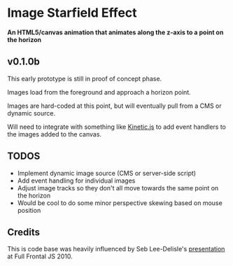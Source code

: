# Image Starfield Effect
**An HTML5/canvas animation that animates along the z-axis to a point on the horizon**

## v0.1.0b

This early prototype is still in proof of concept phase.

Images load from the foreground and approach a horizon point.

Images are hard-coded at this point, but will eventually pull from a CMS or dynamic source.

Will need to integrate with something like [Kinetic.js](http://kineticjs.com) to add event handlers to the images added to the canvas.

## TODOS
* Implement dynamic image source (CMS or server-side script)
* Add event handling for individual images
* Adjust image tracks so they don't all move towards the same point on the horizon
* Would be cool to do some minor perspective skewing based on mouse position

## Credits
This is code base was heavily influenced by Seb Lee-Delisle's [presentation](http://seb.ly/2010/11/javascript-2d-and-3d-particle-effects-at-full-frontal/) at Full Frontal JS 2010.
